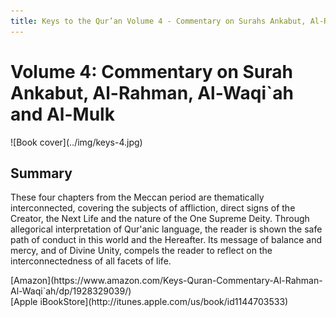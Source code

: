 ```yaml
---
title: Keys to the Qur’an Volume 4 - Commentary on Surahs Ankabut, Al-Rahman, Al-Waqi`ah and Al-Mulk
---
```


# Volume 4: Commentary on Surah Ankabut, Al-Rahman, Al-Waqi`ah and Al-Mulk

<div markdown="1" class="cover-image">
![Book cover](../img/keys-4.jpg)
</div>

## Summary

These four chapters from the Meccan period are thematically interconnected, covering the subjects of affliction, direct signs of the Creator, the Next Life and the nature of the One Supreme Deity. Through allegorical interpretation of Qur'anic language, the reader is shown the safe path of conduct in this world and the Hereafter. Its message of balance and mercy, and of Divine Unity, compels the reader to reflect on the interconnectedness of all facets of life.

<div markdown="3" class="purchase-link">
[Amazon](https://www.amazon.com/Keys-Quran-Commentary-Al-Rahman-Al-Waqi`ah/dp/1928329039/)
</div>

<div markdown="3" class="purchase-link">
[Apple iBookStore](http://itunes.apple.com/us/book/id1144703533)
</div>